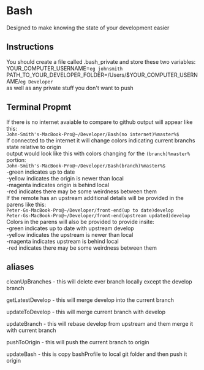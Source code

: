 # Bash

Designed to make knowing the state of your development easier

## Instructions
  You should create a file called .bash_private and store these two variables:  
  YOUR_COMPUTER_USERNAME=`eg johnsmith`  
  PATH_TO_YOUR_DEVELOPER_FOLDER=/Users/$YOUR_COMPUTER_USERNAME/`eg Developer`  
  as well as any private stuff you don't want to push

## Terminal Propmt 
If there is no internet avaiable to compare to github output will appear like this:  
  `John-Smith's-MacBook-Pro@~/Developer/Bash(no internet)%master%$`  
If connected to the internet it will change colors indicating current branchs state relative to origin  
  output would look like this with colors changing for the `(branch)%master%` portion:  
  `John-Smith's-MacBook-Pro@~/Developer/Bash(branch)%master%$`  
  -green indicates up to date  
  -yellow indicates the origin is newer than local  
  -magenta indicates origin is behind local  
  -red indicates there may be some weirdness between them  
If the remote has an upstream additional details will be provided in the parens like this:  
  `Peter-Gs-MacBook-Pro@~/Developer/front-end(up to date)develop`  
  `Peter-Gs-MacBook-Pro@~/Developer/front-end(upstream updated)develop`  
  Colors in the parens will also be provided to provide insite:  
  -green indicates up to date with upstream develop  
  -yellow indicates the upstream is newer than local  
  -magenta indicates upstream is behind local  
  -red indicates there may be some weirdness between them  

## aliases
cleanUpBranches - this will delete ever branch locally except the develop branch

getLatestDevelop - this will merge develop into the current branch

updateToDevelop - this will merge current branch with develop

updateBranch - this will rebase develop from upstream and them merge it with current branch

pushToOrigin - this will push the current branch to origin

updateBash - this is copy bashProfile to local git folder and then push it origin
